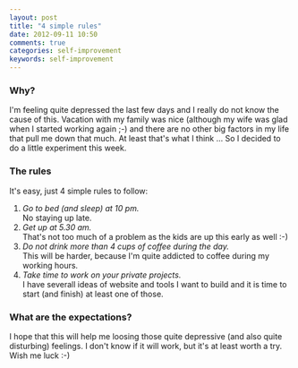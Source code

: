 ```yaml
---
layout: post
title: "4 simple rules"
date: 2012-09-11 10:50
comments: true
categories: self-improvement
keywords: self-improvement
---
```


### Why?

I'm feeling quite depressed the last few days and I really do not know the cause of this. Vacation with my family was nice (although my wife was glad when I started working again ;-) and there are no other big factors in my life that pull me down that much. At least that's what I think ...
So I decided to do a little experiment this week.

### The rules

It's easy, just 4 simple rules to follow:

1.	*Go to bed (and sleep) at 10 pm.*  
	No staying up late.
2. 	*Get up at 5.30 am.*  
	That's not too much of a problem as the kids are up this early as well :-)
3. 	*Do not drink more than 4 cups of coffee during the day.*  
	This will be harder, because I'm quite addicted to coffee during my working hours.
4. 	*Take time to work on your private projects.*  
	I have severall ideas of website and tools I want to build and it is time to start (and finish) at least one of those.

### What are the expectations?

I hope that this will help me loosing those quite depressive (and also quite disturbing) feelings. I don't know if it will work, but it's at least worth a try. Wish me luck :-)

